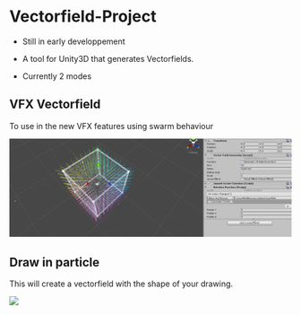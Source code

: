 # Vectorfield-Project

- Still in early developpement

 - A tool for Unity3D that generates Vectorfields.

- Currently 2 modes

## VFX Vectorfield

To use in the new VFX features using swarm behaviour

![](Gifs/vectorfield5.gif)

## Draw in particle

This will create a vectorfield with the shape of your drawing.

![](Gifs/sanddraw2.gif)
